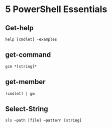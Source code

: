 # 5 PowerShell Essentials

## Get-help

`help [cmdlet] -examples`

## get-command

`gcm *[string]*`

## get-member

`[cmdlet] | gm`

## Select-String

`sls –path [file] –pattern [string]`
